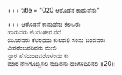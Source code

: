 +++
title = "020 ಆರೊಡನೆ ಕಾದುವೆನು"

+++
ಆರೊಡನೆ ಕಾದುವೆನು ಕೆಲಬರು  
ಹಾರುವರು ಕೆಲರಂತಕನ ನೆರೆ  
ಯೂರವರು ಕೆಲರಧಮ ಕುಲದಲಿ ಸಂದು ಬಂದವರು  
ವೀರರೆಂಬವರಿವರು ಮೇಲಿ  
ನ್ನಾರ ಹೆಸರುಂಟವರೊಳೆಂದು ಕು  
ಮಾರ ನೆಣಗೊಬ್ಬಿನಲಿ ನುಡಿದನು ಹೆಂಗಳಿದಿರಿನಲಿ     ॥20॥